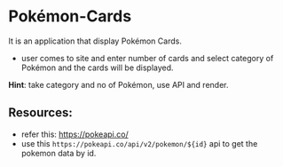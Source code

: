 
# Pokémon-Cards

It is an application that display Pokémon Cards.

- user comes to site and enter number of cards and select category of Pokémon and the cards will be displayed.

**Hint**: take category and no of Pokémon, use API and render.

## Resources:

- refer this: https://pokeapi.co/
- use this `https://pokeapi.co/api/v2/pokemon/${id}` api to get the pokemon data by id.



